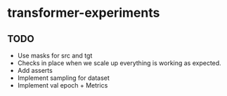 # transformer-experiments

## TODO
* Use masks for src and tgt
* Checks in place when we scale up everything is working as expected.
 * Add asserts
 * Implement sampling for dataset
* Implement val epoch + Metrics